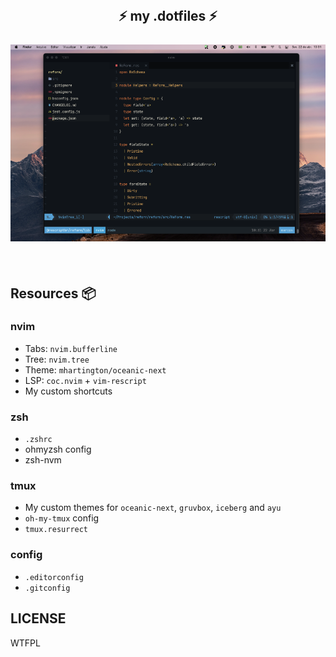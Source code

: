 <h2 align="center">
  <br>
  <span> ⚡ my .dotfiles ⚡ </span>
  <br>
  <br>
  <img src="./__assets/preview-v3.png" />
  <br>
 </h2>

<br>

## Resources 📦

### nvim
  - Tabs: `nvim.bufferline`
  - Tree: `nvim.tree`
  - Theme: `mhartington/oceanic-next`
  - LSP: `coc.nvim` + `vim-rescript`
  - My custom shortcuts

### zsh
  - `.zshrc`
  - ohmyzsh config
  - zsh-nvm

### tmux
  - My custom themes for `oceanic-next`, `gruvbox`, `iceberg` and `ayu`
  - `oh-my-tmux` config
  - `tmux.resurrect`

### config
  - `.editorconfig`
  - `.gitconfig`

## LICENSE

WTFPL
